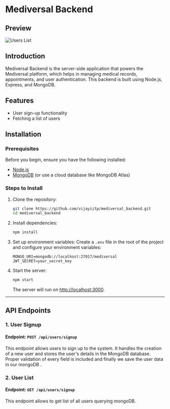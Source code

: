 # Mediversal Backend

## Preview

![Users List](https://res.cloudinary.com/djaibwcod/image/upload/v1737918083/4e4cae1d-7bba-4148-9e15-1c5164850418.png)

## Introduction
Mediversal Backend is the server-side application that powers the Mediversal platform, which helps in managing medical records, appointments, and user authentication. This backend is built using Node.js, Express, and MongoDB.

## Features
- User sign-up functionality
- Fetching a list of users

## Installation

### Prerequisites
Before you begin, ensure you have the following installed:
- [Node.js](https://nodejs.org/)
- [MongoDB](https://www.mongodb.com/try/download/community) (or use a cloud database like MongoDB Atlas)

### Steps to Install
1. Clone the repository:
    ```bash
    git clone https://github.com/vijayiitp/mediversal_backend.git
    cd mediversal_backend
    ```

2. Install dependencies:
    ```bash
    npm install
    ```

3. Set up environment variables:
    Create a `.env` file in the root of the project and configure your environment variables:
    ```
    MONGO_URI=mongodb://localhost:27017/mediversal
    JWT_SECRET=your_secret_key
    ```

4. Start the server:
    ```bash
    npm start
    ```
    The server will run on [http://localhost:3000](http://localhost:3000).

---

## API Endpoints

### 1. User Signup

#### Endpoint: `POST /api/users/signup`
This endpoint allows users to sign up to the system. It handles the creation of a new user and stores the user's details in the MongoDB database. Proper validation of every field is included and finally we save the user data in our mongoDB . 


### 2. User List

#### Endpoint: `GET /api/users/signup`
This endpoint allows to get list of all users querying mongoDB.

